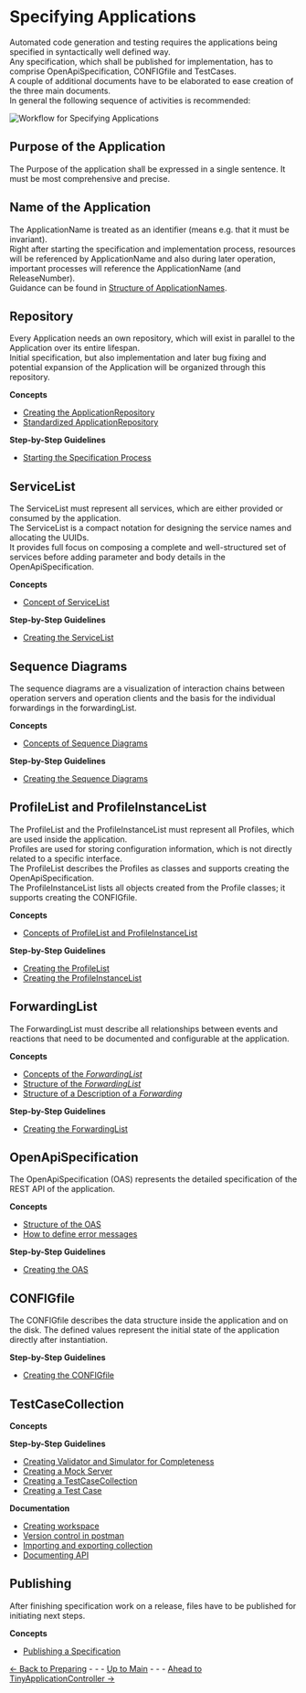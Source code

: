 # Specifying Applications

Automated code generation and testing requires the applications being specified in syntactically well defined way.  
Any specification, which shall be published for implementation, has to comprise OpenApiSpecification, CONFIGfile and TestCases.  
A couple of additional documents have to be elaborated to ease creation of the three main documents.  
In general the following sequence of activities is recommended:

![Workflow for Specifying Applications](https://www.plantuml.com/plantuml/png/bPBHJiCm34NV-Gh_0UzZcZOLTPg4rgf5uZdhdCqYZOEJhXfVZpiGb4qLuYrophsvjhECoKZgMWSlBA_MSG-M1Ug03Tap-GEiGd3Kc4Jiuzrith1ZcQq5qIyUqPB7CL7q7cL-Vu4M3pTuR8Hs26KdWIC2MqZ7N_efQUQCQ1x8Ex_NK9FOaGVVaU7Mj3X5L_ZMOKoNXaUI2ZKS9PRpv3FS1eS9eKOvKODF5DEVR2bioVsBtNZTZh_n_yPobjx8C921q1kTC1qyPCKstwm7XvzQ4T2l0dqkzgjJlQrr8o71iyuXCn6ZbYey4VPwo3NKEyArfEnsZkBnkhv4lzT_z040 "Workflow for Specifying Applications")


## Purpose of the Application

The Purpose of the application shall be expressed in a single sentence. It must be most comprehensive and precise.  


## Name of the Application

The ApplicationName is treated as an identifier (means e.g. that it must be invariant).  
Right after starting the specification and implementation process, resources will be referenced by ApplicationName and also during later operation, important processes will reference the ApplicationName (and ReleaseNumber).  
Guidance can be found in [Structure of ApplicationNames](./../ElementsApplicationPattern/Names/StructureOfApplicationNames/StructureOfApplicationNames.md).  


## Repository

Every Application needs an own repository, which will exist in parallel to the Application over its entire lifespan.  
Initial specification, but also implementation and later bug fixing and potential expansion of the Application will be organized through this repository.  

**Concepts**
- [Creating the ApplicationRepository](./CreatingApplicationRepository/CreatingApplicationRepository.md)
- [Standardized ApplicationRepository](./StandardizedApplicationRepository/StandardizedApplicationRepository.md)

**Step-by-Step Guidelines**
- [Starting the Specification Process](./StartingToSpecify/StartingToSpecify.md)


## ServiceList

The ServiceList must represent all services, which are either provided or consumed by the application.  
The ServiceList is a compact notation for designing the service names and allocating the UUIDs.  
It provides full focus on composing a complete and well-structured set of services before adding parameter and body details in the OpenApiSpecification.  

**Concepts**
- [Concept of ServiceList](./ConceptOfServiceList/ConceptOfServiceList.md)

**Step-by-Step Guidelines**
- [Creating the ServiceList](./CreatingServiceList/CreatingServiceList.md)

## Sequence Diagrams

The sequence diagrams are a visualization of interaction chains between operation servers and operation clients and the basis for the individual forwardings in the forwardingList.  

**Concepts**  
- [Concepts of Sequence Diagrams](./ConceptOfSequenceDiagrams/ConceptOfSequenceDiagrams.md)

**Step-by-Step Guidelines**
- [Creating the Sequence Diagrams](./CreatingSequenceDiagrams/CreatingSequenceDiagrams.md)


## ProfileList and ProfileInstanceList

The ProfileList and the ProfileInstanceList must represent all Profiles, which are used inside the application.  
Profiles are used for storing configuration information, which is not directly related to a specific interface.  
The ProfileList describes the Profiles as classes and supports creating the OpenApiSpecification.  
The ProfileInstanceList lists all objects created from the Profile classes; it supports creating the CONFIGfile.  

**Concepts**
- [Concepts of ProfileList and ProfileInstanceList](./ConceptOfProfileList/ConceptOfProfileList.md)

**Step-by-Step Guidelines**
- [Creating the ProfileList](./CreatingProfileList/CreatingProfileList.md)
- [Creating the ProfileInstanceList](./CreatingProfileInstanceList/CreatingProfileInstanceList.md)


## ForwardingList

The ForwardingList must describe all relationships between events and reactions that need to be documented and configurable at the application.

**Concepts**
- [Concepts of the _ForwardingList_](./ConceptsOfForwardingList/ConceptsOfForwardingList.md)  
- [Structure of the _ForwardingList_](./StructureOfForwardingList/StructureOfForwardingList.md)  
- [Structure of a Description of a _Forwarding_](./StructureOfForwardingDescription/StructureOfForwardingDescription.md)

**Step-by-Step Guidelines**
- [Creating the ForwardingList](./CreatingForwardingList/CreatingForwardingList.md)


## OpenApiSpecification

The OpenApiSpecification (OAS) represents the detailed specification of the REST API of the application.

**Concepts**
- [Structure of the OAS](./StructureOfOas/StructureOfOas.md)
- [How to define error messages](./HowToDefineErrorMessages/HowToDefineErrorMessages.md)  

**Step-by-Step Guidelines**
- [Creating the OAS](./CreatingOas/CreatingOas.md)


## CONFIGfile

The CONFIGfile describes the data structure inside the application and on the disk. The defined values represent the initial state of the application directly after instantiation.

**Step-by-Step Guidelines**
- [Creating the CONFIGfile](./CreatingConfigFile/CreatingConfigFile.md)


## TestCaseCollection

**Concepts**

**Step-by-Step Guidelines**
- [Creating Validator and Simulator for Completeness](./TestCaseCollection/CreatingValiSimuCompleteness/CreatingValiSimuCompleteness.md)
- [Creating a Mock Server](./TestCaseCollection/CreatingMockServer/CreatingMockServer.md)
- [Creating a TestCaseCollection](./TestCaseCollection/CreatingTestCaseCollection/CreatingTestCaseCollection.md)
- [Creating a Test Case](./TestCaseCollection/CreatingTestCase/CreatingTestCase.md)

**Documentation**
- [Creating workspace](https://learning.postman.com/docs/collaborating-in-postman/using-workspaces/creating-workspaces/)
- [Version control in postman](https://learning.postman.com/docs/collaborating-in-postman/version-control/)
- [Importing and exporting collection](https://learning.postman.com/docs/getting-started/importing-and-exporting-data/)
- [Documenting API](https://learning.postman.com/docs/publishing-your-api/documenting-your-api/)


## Publishing

After finishing specification work on a release, files have to be published for initiating next steps.

**Concepts**
- [Publishing a Specification](./PublishingSpecification/PublishingSpecification.md)


[<- Back to Preparing](../PreparingSpecifying/PreparingSpecifying.md) - - - [Up to Main](../Main.md) - - - [Ahead to TinyApplicationController ->](../TinyApplicationController/TinyApplicationController.md)
